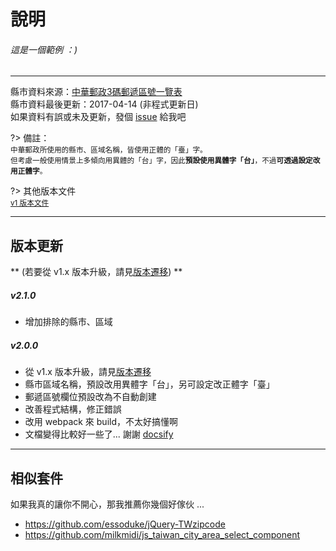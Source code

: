 # 說明

###### 這是一個範例 ：)
<div role="tw-city-selector"></div>

<hr>

縣市資料來源：[中華郵政3碼郵遞區號一覽表](http://download.post.gov.tw/post/download/103.12.25-%E8%87%BA%E7%81%A3%E5%9C%B0%E5%8D%80%E9%83%B5%E9%81%9E%E5%8D%80%E8%99%9F%E5%89%8D3%E7%A2%BC%E4%B8%80%E8%A6%BD%E8%A1%A8.xls)<br>
縣市資料最後更新：2017-04-14 (非程式更新日)<br>
如果資料有誤或未及更新，發個 [issue](https://github.com/dennykuo/tw-city-selector/issues ':target=_blank') 給我吧

?>
備註：<br>
<small>中華郵政所使用的縣市、區域名稱，皆使用正體的「臺」字。<br>
但考慮一般使用情景上多傾向用異體的「台」字，因此**預設使用異體字「台」**，不過**可透過設定改用正體字**。</small>

?>
其他版本文件<br>
<small>[v1 版本文件](https://dennykuo.github.io/tw-city-selector/archive/v1/ ':target=_blank')</small>


<hr>

## 版本更新

** (若要從 v1.x 版本升級，請見[版本遷移](migrate)) **

##### v2.1.0

- 增加排除的縣市、區域

##### v2.0.0

- 從 v1.x 版本升級，請見[版本遷移](migrate)
- 縣市區域名稱，預設改用異體字「台」，另可設定改正體字「臺」
- 郵遞區號欄位預設改為不自動創建
- 改善程式結構，修正錯誤
- 改用 webpack 來 build，不太好搞懂啊
- 文檔變得比較好一些了... 謝謝 [docsify](https://docsify.js.org)

<hr>

## 相似套件

如果我真的讓你不開心，那我推薦你幾個好傢伙 ...

- https://github.com/essoduke/jQuery-TWzipcode
- https://github.com/milkmidi/js_taiwan_city_area_select_component


<script>
    new TwCitySelector();
</script>
